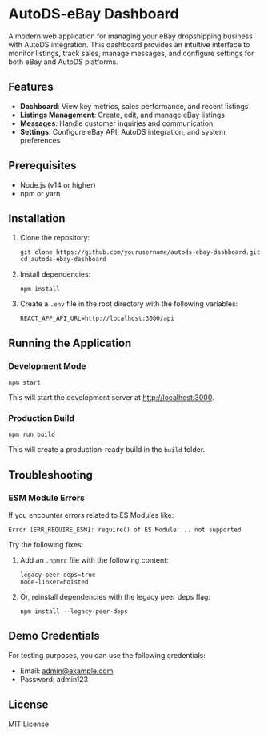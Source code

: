 # AutoDS-eBay Dashboard

A modern web application for managing your eBay dropshipping business with AutoDS integration. This dashboard provides an intuitive interface to monitor listings, track sales, manage messages, and configure settings for both eBay and AutoDS platforms.

## Features

- **Dashboard**: View key metrics, sales performance, and recent listings
- **Listings Management**: Create, edit, and manage eBay listings
- **Messages**: Handle customer inquiries and communication
- **Settings**: Configure eBay API, AutoDS integration, and system preferences

## Prerequisites

- Node.js (v14 or higher)
- npm or yarn

## Installation

1. Clone the repository:
   ```
   git clone https://github.com/yourusername/autods-ebay-dashboard.git
   cd autods-ebay-dashboard
   ```

2. Install dependencies:
   ```
   npm install
   ```

3. Create a `.env` file in the root directory with the following variables:
   ```
   REACT_APP_API_URL=http://localhost:3000/api
   ```

## Running the Application

### Development Mode

```
npm start
```

This will start the development server at [http://localhost:3000](http://localhost:3000).

### Production Build

```
npm run build
```

This will create a production-ready build in the `build` folder.

## Troubleshooting

### ESM Module Errors

If you encounter errors related to ES Modules like:
```
Error [ERR_REQUIRE_ESM]: require() of ES Module ... not supported
```

Try the following fixes:

1. Add an `.npmrc` file with the following content:
   ```
   legacy-peer-deps=true
   node-linker=hoisted
   ```

2. Or, reinstall dependencies with the legacy peer deps flag:
   ```
   npm install --legacy-peer-deps
   ```

## Demo Credentials

For testing purposes, you can use the following credentials:
- Email: admin@example.com
- Password: admin123

## License

MIT License 